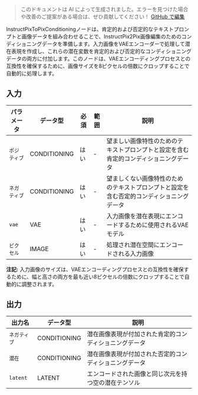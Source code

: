 > このドキュメントは AI によって生成されました。エラーを見つけた場合や改善のご提案がある場合は、ぜひ貢献してください！ [GitHub で編集](https://github.com/Comfy-Org/embedded-docs/blob/main/comfyui_embedded_docs/docs/InstructPixToPixConditioning/ja.md)

InstructPixToPixConditioningノードは、肯定的および否定的なテキストプロンプトと画像データを組み合わせることで、InstructPix2Pix画像編集のためのコンディショニングデータを準備します。入力画像をVAEエンコーダーで処理して潜在表現を作成し、これらの潜在変数を肯定的および否定的なコンディショニングデータの両方に付加します。このノードは、VAEエンコーディングプロセスとの互換性を確保するために、画像サイズを8ピクセルの倍数にクロップすることで自動的に処理します。

## 入力

| パラメータ | データ型 | 必須 | 範囲 | 説明 |
|-----------|-----------|----------|-------|-------------|
| `ポジティブ` | CONDITIONING | はい | - | 望ましい画像特性のためのテキストプロンプトと設定を含む肯定的コンディショニングデータ |
| `ネガティブ` | CONDITIONING | はい | - | 望ましくない画像特性のためのテキストプロンプトと設定を含む否定的コンディショニングデータ |
| `vae` | VAE | はい | - | 入力画像を潜在表現にエンコードするために使用されるVAEモデル |
| `ピクセル` | IMAGE | はい | - | 処理され潜在空間にエンコードされる入力画像 |

**注記:** 入力画像のサイズは、VAEエンコーディングプロセスとの互換性を確保するために、幅と高さの両方を最も近い8ピクセルの倍数にクロップすることで自動的に調整されます。

## 出力

| 出力名 | データ型 | 説明 |
|-------------|-----------|-------------|
| `ネガティブ` | CONDITIONING | 潜在画像表現が付加された肯定的コンディショニングデータ |
| `潜在` | CONDITIONING | 潜在画像表現が付加された否定的コンディショニングデータ |
| `latent` | LATENT | エンコードされた画像と同じ次元を持つ空の潜在テンソル |
